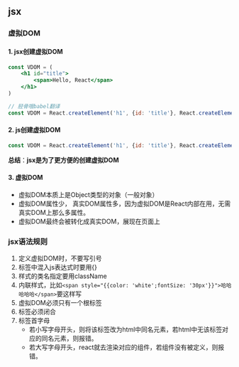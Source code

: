## jsx

### 虚拟DOM



#### 1. jsx创建虚拟DOM

```jsx
const VDOM = (
    <h1 id="title">
    	<span>Hello, React</span>
    </h1>
)

// 胫骨哦babel翻译
const VDOM = React.createElement('h1', {id: 'title'}, React.createElement('span', {}, 'Hello. React'))
```



####  2. js创建虚拟DOM

```js
const VDOM = React.createElement('h1', {id: 'title'}, React.createElement('span', {}, 'Hello. React'))
```



**总结**：**jsx是为了更方便的创建虚拟DOM**



#### 3. 虚拟DOM

+ 虚拟DOM本质上是Object类型的对象（一般对象）
+ 虚拟DOM属性少， 真实DOM属性多，因为虚拟DOM是React内部在用，无需真实DOM上那么多属性。
+ 虚拟DOM最终会被转化成真实DOM，展现在页面上



### jsx语法规则

1. 定义虚拟DOM时，不要写引号
2. 标签中混入js表达式时要用{}
3. 样式的类名指定要用className
4. 内联样式，比如`<span style="{{color: 'white';fontSize: '30px'}}">哈哈哈哈哈</span>`要这样写
5. 虚拟DOM必须只有一个根标签
6. 标签必须闭合
7. 标签首字母
   + 若小写字母开头，则将该标签改为html中同名元素，若html中无该标签对应的同名元素，则报错。
   + 若大写字母开头，react就去渲染对应的组件，若组件没有被定义，则报错。